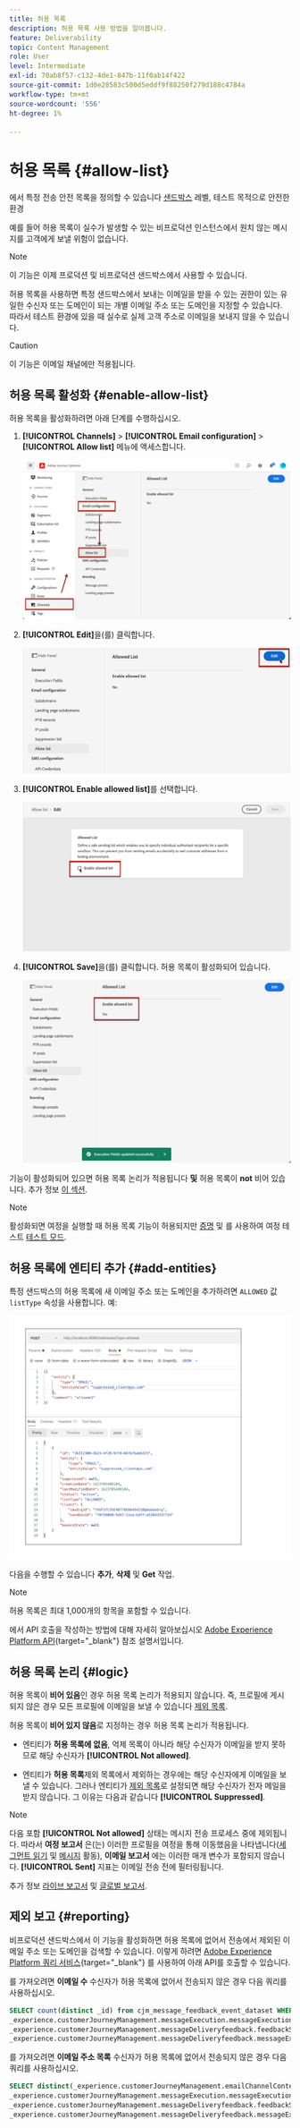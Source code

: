```yaml
---
title: 허용 목록
description: 허용 목록 사용 방법을 알아봅니다.
feature: Deliverability
topic: Content Management
role: User
level: Intermediate
exl-id: 70ab8f57-c132-4de1-847b-11f0ab14f422
source-git-commit: 1d0e28583c500d5eddf9f88250f279d188c4784a
workflow-type: tm+mt
source-wordcount: '556'
ht-degree: 1%

---
```


# 허용 목록 {#allow-list}

에서 특정 전송 안전 목록을 정의할 수 있습니다 [샌드박스](../administration/sandboxes.md) 레벨, 테스트 목적으로 안전한 환경

예를 들어 허용 목록이 실수가 발생할 수 있는 비프로덕션 인스턴스에서 원치 않는 메시지를 고객에게 보낼 위험이 없습니다.

>[!NOTE]
>
>이 기능은 이제 프로덕션 및 비프로덕션 샌드박스에서 사용할 수 있습니다.

허용 목록을 사용하면 특정 샌드박스에서 보내는 이메일을 받을 수 있는 권한이 있는 유일한 수신자 또는 도메인이 되는 개별 이메일 주소 또는 도메인을 지정할 수 있습니다. 따라서 테스트 환경에 있을 때 실수로 실제 고객 주소로 이메일을 보내지 않을 수 있습니다.

>[!CAUTION]
>
>이 기능은 이메일 채널에만 적용됩니다.

## 허용 목록 활성화 {#enable-allow-list}

<!--To enable the allowed list on a non-production sandbox, you need to update the general settings using the corresponding API end point in the Message Presets Service. Using this API, you can also disable the feature at any time.

You can update the allowed list before or after enabling the feature.-->

허용 목록을 활성화하려면 아래 단계를 수행하십시오.

1. **[!UICONTROL Channels]** > **[!UICONTROL Email configuration]** > **[!UICONTROL Allow list]** 메뉴에 액세스합니다.

   ![](assets/allow-list-access.png)

1. **[!UICONTROL Edit]**&#x200B;을(를) 클릭합니다.

   ![](assets/allow-list-edit.png)

1. **[!UICONTROL Enable allowed list]**&#x200B;를 선택합니다.

   ![](assets/allow-list-enable.png)

1. **[!UICONTROL Save]**&#x200B;을(를) 클릭합니다. 허용 목록이 활성화되어 있습니다.

   ![](assets/allow-list-enabled.png)

기능이 활성화되어 있으면 허용 목록 논리가 적용됩니다 **및** 허용 목록이 **not** 비어 있습니다. 추가 정보 [이 섹션](#logic).

>[!NOTE]
>
>활성화되면 여정을 실행할 때 허용 목록 기능이 허용되지만 [증명](../design/preview.md#send-proofs) 및 를 사용하여 여정 테스트 [테스트 모드](../building-journeys/testing-the-journey.md).

## 허용 목록에 엔티티 추가 {#add-entities}

특정 샌드박스의 허용 목록에 새 이메일 주소 또는 도메인을 추가하려면 `ALLOWED` 값 `listType` 속성을 사용합니다. 예:

![](assets/allow-list-api.png)

다음을 수행할 수 있습니다 **추가**, **삭제** 및 **Get** 작업.

>[!NOTE]
>
>허용 목록은 최대 1,000개의 항목을 포함할 수 있습니다.

에서 API 호출을 작성하는 방법에 대해 자세히 알아보십시오 [Adobe Experience Platform API](https://experienceleague.adobe.com/docs/experience-platform/landing/platform-apis/api-guide.html){target=&quot;_blank&quot;} 참조 설명서입니다.

## 허용 목록 논리 {#logic}

허용 목록이 **비어 있음**&#x200B;인 경우 허용 목록 논리가 적용되지 않습니다. 즉, 프로필에 게시되지 않은 경우 모든 프로필에 이메일을 보낼 수 있습니다 [제외 목록](suppression-list.md).

허용 목록이 **비어 있지 않음**&#x200B;로 지정하는 경우 허용 목록 논리가 적용됩니다.

* 엔티티가 **허용 목록에 없음**, 억제 목록이 아니라 해당 수신자가 이메일을 받지 못하므로 해당 수신자가 **[!UICONTROL Not allowed]**.

* 엔티티가 **허용 목록**&#x200B;제외 목록에서 제외하는 경우에는 해당 수신자에게 이메일을 보낼 수 있습니다. 그러나 엔티티가 [제외 목록](suppression-list.md)로 설정되면 해당 수신자가 전자 메일을 받지 않습니다. 그 이유는 다음과 같습니다 **[!UICONTROL Suppressed]**.

>[!NOTE]
>
>다음 포함 **[!UICONTROL Not allowed]** 상태는 메시지 전송 프로세스 중에 제외됩니다. 따라서 **여정 보고서** 은(는) 이러한 프로필을 여정을 통해 이동했음을 나타냅니다([세그먼트 읽기](../building-journeys/read-segment.md) 및 [메시지](../building-journeys/journeys-message.md) 활동), **이메일 보고서** 에는 이러한 매개 변수가 포함되지 않습니다. **[!UICONTROL Sent]** 지표는 이메일 전송 전에 필터링됩니다.
>
>추가 정보 [라이브 보고서](../reports/live-report.md) 및 [글로벌 보고서](../reports/global-report.md).

## 제외 보고 {#reporting}

비프로덕션 샌드박스에서 이 기능을 활성화하면 허용 목록에 없어서 전송에서 제외된 이메일 주소 또는 도메인을 검색할 수 있습니다. 이렇게 하려면 [Adobe Experience Platform 쿼리 서비스](https://experienceleague.adobe.com/docs/experience-platform/query/api/getting-started.html){target=&quot;_blank&quot;} 를 사용하여 아래 API를 호출할 수 있습니다.

를 가져오려면 **이메일 수** 수신자가 허용 목록에 없어서 전송되지 않은 경우 다음 쿼리를 사용하십시오.

```sql
SELECT count(distinct _id) from cjm_message_feedback_event_dataset WHERE
_experience.customerJourneyManagement.messageExecution.messageExecutionID = '<MESSAGE_EXECUTION_ID>' AND
_experience.customerJourneyManagement.messageDeliveryfeedback.feedbackStatus = 'exclude' AND
_experience.customerJourneyManagement.messageDeliveryfeedback.messageExclusion.reason = 'EmailNotAllowed'
```

를 가져오려면 **이메일 주소 목록** 수신자가 허용 목록에 없어서 전송되지 않은 경우 다음 쿼리를 사용하십시오.

```sql
SELECT distinct(_experience.customerJourneyManagement.emailChannelContext.address) from cjm_message_feedback_event_dataset WHERE
_experience.customerJourneyManagement.messageExecution.messageExecutionID IS NOT NULL AND
_experience.customerJourneyManagement.messageDeliveryfeedback.feedbackStatus = 'exclude' AND
_experience.customerJourneyManagement.messageDeliveryfeedback.messageExclusion.reason = 'EmailNotAllowed'
```

